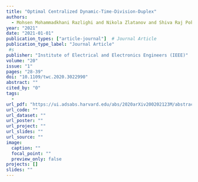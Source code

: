 ```yaml
---
title: "Optimal Centralized Dynamic-Time-Division-Duplex"
authors:
  - Mohsen Mohammadkhani Razlighi and Nikola Zlatanov and Shiva Raj Pokhrel and Petar Popovski
year: "2021"
date: "2021-01-01"
publication_types: ["article-journal"]  # Journal Article
publication_type_label: "Journal Article"
 #s
publisher: "Institute of Electrical and Electronics Engineers (IEEE)"
volume: "20"
issue: "1"
pages: "28-39"
doi: "10.1109/twc.2020.3022990"
abstract: ""
cited_by: "0"
tags:
  - 
url_pdf: "https://ui.adsabs.harvard.edu/abs/2020arXiv200202123M/abstract"
url_code: ""
url_dataset: ""
url_poster: ""
url_project: ""
url_slides: ""
url_source: ""
image:
  caption: ""
  focal_point: ""
  preview_only: false
projects: []
slides: ""
---
```


